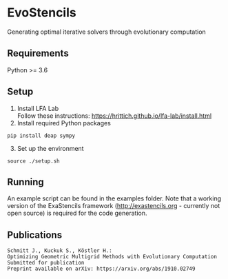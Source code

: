 # EvoStencils
Generating optimal iterative solvers through evolutionary computation
## Requirements
Python >= 3.6
## Setup
1. Install LFA Lab  
  Follow these instructions: https://hrittich.github.io/lfa-lab/install.html  
2. Install required Python packages
```
pip install deap sympy
```
3. Set up the environment  
```
source ./setup.sh
```
## Running
An example script can be found in the examples folder. Note that a working version of the ExaStencils framework (http://exastencils.org - currently not open source) is required for the code generation.

## Publications
    Schmitt J., Kuckuk S., Köstler H.:
    Optimizing Geometric Multigrid Methods with Evolutionary Computation
    Submitted for publication 
    Preprint available on arXiv: https://arxiv.org/abs/1910.02749
